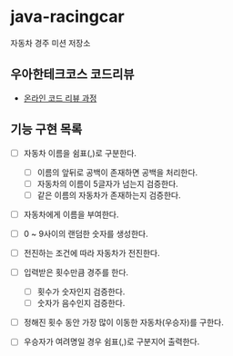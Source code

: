 # java-racingcar

자동차 경주 미션 저장소

## 우아한테크코스 코드리뷰

- [온라인 코드 리뷰 과정](https://github.com/woowacourse/woowacourse-docs/blob/master/maincourse/README.md)

## 기능 구현 목록

- [ ] 자동차 이름을 쉼표(,)로 구분한다.
    - [ ] 이름의 앞뒤로 공백이 존재하면 공백을 처리한다.
    - [ ] 자동차의 이름이 5글자가 넘는지 검증한다.
    - [ ] 같은 이름의 자동차가 존재하는지 검증한다.

- [ ] 자동차에게 이름을 부여한다.

- [ ] 0 ~ 9사이의 랜덤한 숫자를 생성한다.
- [ ] 전진하는 조건에 따라 자동차가 전진한다.
- [ ] 입력받은 횟수만큼 경주를 한다.
    - [ ] 횟수가 숫자인지 검증한다.
    - [ ] 숫자가 음수인지 검증한다.
- [ ] 정해진 횟수 동안 가장 많이 이동한 자동차(우승자)를 구한다.
- [ ] 우승자가 여려명일 경우 쉼표(,)로 구분지어 출력한다.
